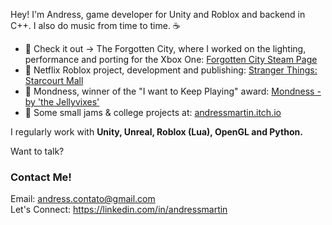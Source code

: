 Hey! I'm Andress, game developer for Unity and Roblox and backend in C++. I also do music from time to time. ☕

- 📢 Check it out -> The Forgotten City, where I worked on the lighting, performance and porting for the Xbox One: [Forgotten City Steam Page](https://store.steampowered.com/app/874260/The_Forgotten_City/)
- 📢 Netflix Roblox project, development and publishing: [Stranger Things: Starcourt Mall](https://www.roblox.com/games/5853107391/Stranger-Things-Starcourt-Mall?refPageId=1ca56d8e-7feb-41ab-a946-617a7f8b5726)
- 🍮 Mondness, winner of the "I want to Keep Playing" award: [Mondness - by 'the Jellyvixes'](https://mewmewdevart.itch.io/mondness)
- 👾 Some small jams & college projects at: [andressmartin.itch.io](https://andressmartin.itch.io/)

I regularly work with <strong>Unity, Unreal, Roblox (Lua), OpenGL and Python.</strong>

Want to talk?

<html>  
  <body>
    <div>
       <h3>Contact Me!</h3>
       <label>Email:</label>
       <a href="mailto: andress.contato@gmail.com"   target="_blank">andress.contato@gmail.com</a>
      <br>
      <label>Let's Connect:</label>
      <a href = "https://linkedin.com/in/andressmartin" target="_blank">https://linkedin.com/in/andressmartin</a>
    </div>
  </body>
</html>
